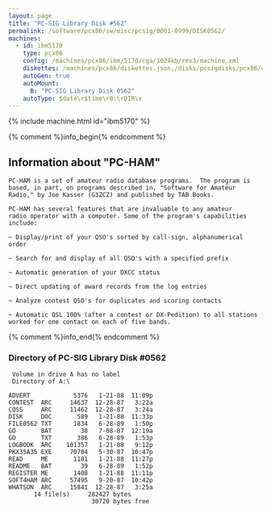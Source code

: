 ```yaml
---
layout: page
title: "PC-SIG Library Disk #562"
permalink: /software/pcx86/sw/misc/pcsig/0001-0999/DISK0562/
machines:
  - id: ibm5170
    type: pcx86
    config: /machines/pcx86/ibm/5170/cga/1024kb/rev3/machine.xml
    diskettes: /machines/pcx86/diskettes.json,/disks/pcsigdisks/pcx86/diskettes.json
    autoGen: true
    autoMount:
      B: "PC-SIG Library Disk 0562"
    autoType: $date\r$time\rB:\rDIR\r
---
```


{% include machine.html id="ibm5170" %}

{% comment %}info_begin{% endcomment %}

## Information about "PC-HAM"

    PC-HAM is a set of amateur radio database programs.  The program is
    based, in part, on programs described in, "Software for Amateur
    Radio," by Joe Kasser (G3ZCZ) and published by TAB Books.
    
    PC-HAM has several features that are invaluable to any amateur
    radio operator with a computer. Some of the program's capabilities
    include:
    
    ~ Display/print of your QSO's sorted by call-sign, alphanumerical order
    
    ~ Search for and display of all QSO's with a specified prefix
    
    ~ Automatic generation of your DXCC status
    
    ~ Direct updating of award records from the log entries
    
    ~ Analyze contest QSO's for duplicates and scoring contacts
    
    ~ Automatic QSL 100% (after a contest or DX-Pedition) to all stations
    worked for one contact on each of five bands.
{% comment %}info_end{% endcomment %}


### Directory of PC-SIG Library Disk #0562

     Volume in drive A has no label
     Directory of A:\

    ADVERT            5376   1-21-88  11:09p
    CONTEST  ARC     14637  12-28-87   3:22a
    CQSS     ARC     11462  12-28-87   3:24a
    DISK     DOC       589   1-21-88  11:33p
    FILE0562 TXT      1834   6-28-89   1:50p
    GO       BAT        38   7-08-87  12:19a
    GO       TXT       386   6-28-89   1:53p
    LOGBOOK  ARC    101357   1-21-88   9:12p
    PKX35A35 EXE     70784   5-30-87  10:47p
    READ     ME       1181   1-21-88  11:27p
    README   BAT        39   6-28-89   1:52p
    REGISTER ME       1408   1-21-88  11:11p
    SOFT4HAM ARC     57495   9-20-87  10:42p
    WHATSON  ARC     15841  12-28-87   3:25a
           14 file(s)     282427 bytes
                           30720 bytes free
